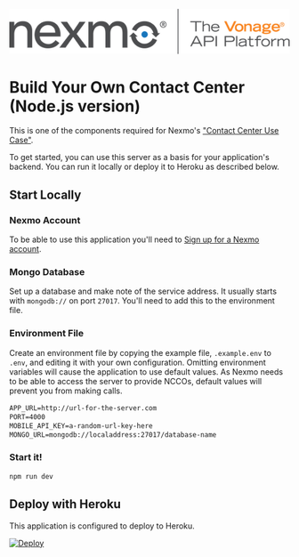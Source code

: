 ![Nexmo](public/images/nexmo.png)

# Build Your Own Contact Center (Node.js version)

This is one of the components required for Nexmo's ["Contact Center Use Case"](https://developer.nexmo.com/client-sdk/in-app-voice/contact-center-overview).

To get started, you can use this server as a basis for your application's backend. You can run it locally or deploy it to Heroku as described below.

## Start Locally

### Nexmo Account

To be able to use this application you'll need to [Sign up for a Nexmo account](https://dashboard.nexmo.com/sign-up).

### Mongo Database

Set up a database and make note of the service address. It usually starts with `mongodb://` on port `27017`. You'll need to add this to the environment file.

### Environment File

Create an environment file by copying the example file, `.example.env` to `.env`, and editing it with your own configuration. Omitting environment variables will cause the application to use default values. As Nexmo needs to be able to access the server to provide NCCOs, default values will prevent you from making calls.

```
APP_URL=http://url-for-the-server.com
PORT=4000
MOBILE_API_KEY=a-random-url-key-here
MONGO_URL=mongodb://localaddress:27017/database-name
```

### Start it!

```js
npm run dev
```

## Deploy with Heroku

This application is configured to deploy to Heroku. 

[![Deploy](https://www.herokucdn.com/deploy/button.svg)](https://heroku.com/deploy)